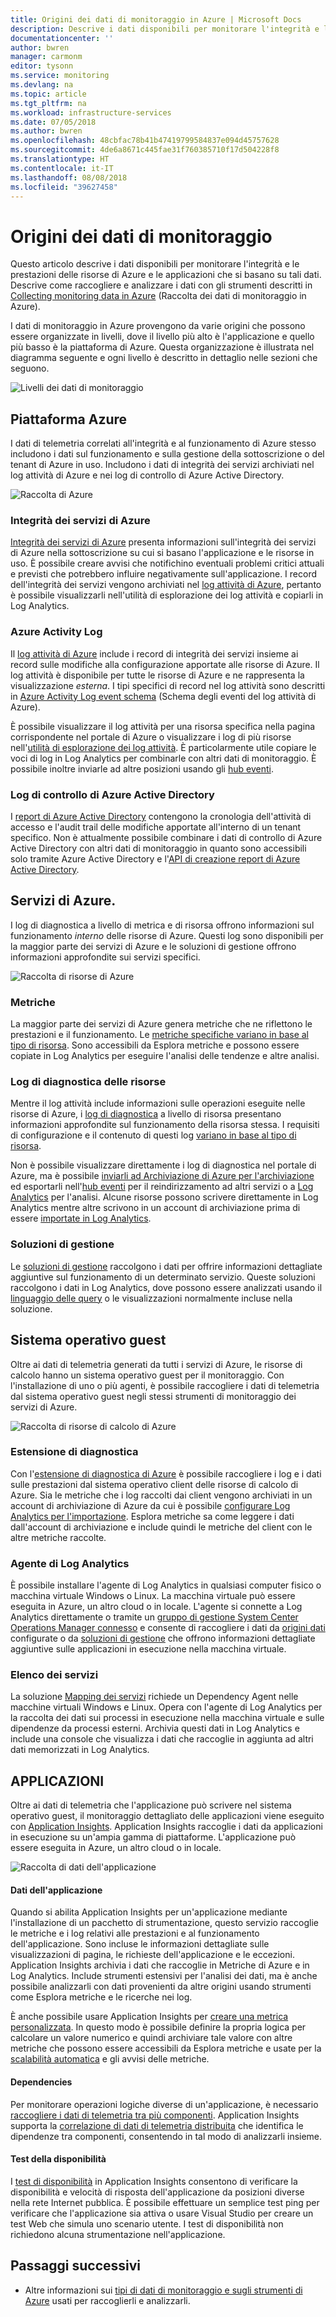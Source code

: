 ```yaml
---
title: Origini dei dati di monitoraggio in Azure | Microsoft Docs
description: Descrive i dati disponibili per monitorare l'integrità e le prestazioni delle risorse di Azure e le applicazioni che si basano su tali dati.
documentationcenter: ''
author: bwren
manager: carmonm
editor: tysonn
ms.service: monitoring
ms.devlang: na
ms.topic: article
ms.tgt_pltfrm: na
ms.workload: infrastructure-services
ms.date: 07/05/2018
ms.author: bwren
ms.openlocfilehash: 48cbfac78b41b47419799584837e094d45757628
ms.sourcegitcommit: 4de6a8671c445fae31f760385710f17d504228f8
ms.translationtype: HT
ms.contentlocale: it-IT
ms.lasthandoff: 08/08/2018
ms.locfileid: "39627458"
---
```

# <a name="sources-of-monitoring-data-in-azure"></a>Origini dei dati di monitoraggio
Questo articolo descrive i dati disponibili per monitorare l'integrità e le prestazioni delle risorse di Azure e le applicazioni che si basano su tali dati.  Descrive come raccogliere e analizzare i dati con gli strumenti descritti in [Collecting monitoring data in Azure](monitoring-data-collection.md) (Raccolta dei dati di monitoraggio in Azure).

I dati di monitoraggio in Azure provengono da varie origini che possono essere organizzate in livelli, dove il livello più alto è l'applicazione e quello più basso è la piattaforma di Azure. Questa organizzazione è illustrata nel diagramma seguente e ogni livello è descritto in dettaglio nelle sezioni che seguono.

![Livelli dei dati di monitoraggio](media/monitoring-data-sources/monitoring-tiers.png)


## <a name="azure-platform"></a>Piattaforma Azure
I dati di telemetria correlati all'integrità e al funzionamento di Azure stesso includono i dati sul funzionamento e sulla gestione della sottoscrizione o del tenant di Azure in uso. Includono i dati di integrità dei servizi archiviati nel log attività di Azure e nei log di controllo di Azure Active Directory.

![Raccolta di Azure](media/monitoring-data-sources/azure-collection.png)

### <a name="azure-service-health"></a>Integrità dei servizi di Azure
[Integrità dei servizi di Azure](../monitoring-and-diagnostics/monitoring-service-notifications.md) presenta informazioni sull'integrità dei servizi di Azure nella sottoscrizione su cui si basano l'applicazione e le risorse in uso. È possibile creare avvisi che notifichino eventuali problemi critici attuali e previsti che potrebbero influire negativamente sull'applicazione. I record dell'integrità dei servizi vengono archiviati nel [log attività di Azure](../monitoring-and-diagnostics/monitoring-overview-activity-logs.md), pertanto è possibile visualizzarli nell'utilità di esplorazione dei log attività e copiarli in Log Analytics.

### <a name="azure-activity-log"></a>Azure Activity Log
Il [log attività di Azure](../monitoring-and-diagnostics/monitoring-overview-activity-logs.md) include i record di integrità dei servizi insieme ai record sulle modifiche alla configurazione apportate alle risorse di Azure. Il log attività è disponibile per tutte le risorse di Azure e ne rappresenta la visualizzazione _esterna_. I tipi specifici di record nel log attività sono descritti in [Azure Activity Log event schema](../monitoring-and-diagnostics/monitoring-activity-log-schema.md) (Schema degli eventi del log attività di Azure).

È possibile visualizzare il log attività per una risorsa specifica nella pagina corrispondente nel portale di Azure o visualizzare i log di più risorse nell'[utilità di esplorazione dei log attività](../monitoring-and-diagnostics/monitoring-overview-activity-logs.md). È particolarmente utile copiare le voci di log in Log Analytics per combinarle con altri dati di monitoraggio. È possibile inoltre inviarle ad altre posizioni usando gli [hub eventi](../monitoring-and-diagnostics/monitoring-stream-activity-logs-event-hubs.md).


### <a name="azure-active-directory-audit-logs"></a>Log di controllo di Azure Active Directory
I [report di Azure Active Directory](../active-directory/reports-monitoring/overview-reports.md) contengono la cronologia dell'attività di accesso e l'audit trail delle modifiche apportate all'interno di un tenant specifico. Non è attualmente possibile combinare i dati di controllo di Azure Active Directory con altri dati di monitoraggio in quanto sono accessibili solo tramite Azure Active Directory e l'[API di creazione report di Azure Active Directory](../active-directory/reports-monitoring/concept-reporting-api.md).


## <a name="azure-services"></a>Servizi di Azure.
I log di diagnostica a livello di metrica e di risorsa offrono informazioni sul funzionamento _interno_ delle risorse di Azure. Questi log sono disponibili per la maggior parte dei servizi di Azure e le soluzioni di gestione offrono informazioni approfondite sui servizi specifici.

![Raccolta di risorse di Azure](media/monitoring-data-sources/azure-resource-collection.png)


### <a name="metrics"></a>Metriche
La maggior parte dei servizi di Azure genera metriche che ne riflettono le prestazioni e il funzionamento. Le [metriche specifiche variano in base al tipo di risorsa](../monitoring-and-diagnostics/monitoring-supported-metrics.md).  Sono accessibili da Esplora metriche e possono essere copiate in Log Analytics per eseguire l'analisi delle tendenze e altre analisi.


### <a name="resource-diagnostic-logs"></a>Log di diagnostica delle risorse
Mentre il log attività include informazioni sulle operazioni eseguite nelle risorse di Azure, i [log di diagnostica](../monitoring-and-diagnostics/monitoring-overview-of-diagnostic-logs.md) a livello di risorsa presentano informazioni approfondite sul funzionamento della risorsa stessa.   I requisiti di configurazione e il contenuto di questi log [variano in base al tipo di risorsa](../monitoring-and-diagnostics/monitoring-diagnostic-logs-schema.md).

Non è possibile visualizzare direttamente i log di diagnostica nel portale di Azure, ma è possibile [inviarli ad Archiviazione di Azure per l'archiviazione](../monitoring-and-diagnostics/monitoring-archive-diagnostic-logs.md) ed esportarli nell'[hub eventi](../event-hubs/event-hubs-what-is-event-hubs.md) per il reindirizzamento ad altri servizi o a [Log Analytics](../monitoring-and-diagnostics/monitor-stream-diagnostic-logs-log-analytics.md) per l'analisi. Alcune risorse possono scrivere direttamente in Log Analytics mentre altre scrivono in un account di archiviazione prima di essere [importate in Log Analytics](../log-analytics/log-analytics-azure-storage-iis-table.md#use-the-azure-portal-to-collect-logs-from-azure-storage).

### <a name="management-solutions"></a>Soluzioni di gestione
 Le [soluzioni di gestione](../monitoring/monitoring-solutions.md) raccolgono i dati per offrire informazioni dettagliate aggiuntive sul funzionamento di un determinato servizio. Queste soluzioni raccolgono i dati in Log Analytics, dove possono essere analizzati usando il [linguaggio delle query](../log-analytics/log-analytics-log-search.md) o le visualizzazioni normalmente incluse nella soluzione.

## <a name="guest-operating-system"></a>Sistema operativo guest
Oltre ai dati di telemetria generati da tutti i servizi di Azure, le risorse di calcolo hanno un sistema operativo guest per il monitoraggio. Con l'installazione di uno o più agenti, è possibile raccogliere i dati di telemetria dal sistema operativo guest negli stessi strumenti di monitoraggio dei servizi di Azure.

![Raccolta di risorse di calcolo di Azure](media/monitoring-data-sources/compute-resource-collection.png)

### <a name="diagnostic-extension"></a>Estensione di diagnostica
Con l'[estensione di diagnostica di Azure](../monitoring-and-diagnostics/azure-diagnostics.md) è possibile raccogliere i log e i dati sulle prestazioni dal sistema operativo client delle risorse di calcolo di Azure. Sia le metriche che i log raccolti dai client vengono archiviati in un account di archiviazione di Azure da cui è possibile [configurare Log Analytics per l'importazione](../log-analytics/log-analytics-azure-storage-iis-table.md#use-the-azure-portal-to-collect-logs-from-azure-storage).  Esplora metriche sa come leggere i dati dall'account di archiviazione e include quindi le metriche del client con le altre metriche raccolte.


### <a name="log-analytics-agent"></a>Agente di Log Analytics
È possibile installare l'agente di Log Analytics in qualsiasi computer fisico o macchina virtuale Windows o Linux. La macchina virtuale può essere eseguita in Azure, un altro cloud o in locale.  L'agente si connette a Log Analytics direttamente o tramite un [gruppo di gestione System Center Operations Manager connesso](../log-analytics/log-analytics-om-agents.md) e consente di raccogliere i dati da [origini dati](../log-analytics/log-analytics-data-sources.md) configurate o da [soluzioni di gestione](../monitoring/monitoring-solutions.md) che offrono informazioni dettagliate aggiuntive sulle applicazioni in esecuzione nella macchina virtuale.

### <a name="service-map"></a>Elenco dei servizi
La soluzione [Mapping dei servizi](../operations-management-suite/operations-management-suite-service-map.md) richiede un Dependency Agent nelle macchine virtuali Windows e Linux. Opera con l'agente di Log Analytics per la raccolta dei dati sui processi in esecuzione nella macchina virtuale e sulle dipendenze da processi esterni. Archivia questi dati in Log Analytics e include una console che visualizza i dati che raccoglie in aggiunta ad altri dati memorizzati in Log Analytics.

## <a name="applications"></a>APPLICAZIONI
Oltre ai dati di telemetria che l'applicazione può scrivere nel sistema operativo guest, il monitoraggio dettagliato delle applicazioni viene eseguito con [Application Insights](https://docs.microsoft.com/azure/application-insights/). Application Insights raccoglie i dati da applicazioni in esecuzione su un'ampia gamma di piattaforme. L'applicazione può essere eseguita in Azure, un altro cloud o in locale.

![Raccolta di dati dell'applicazione](media/monitoring-data-sources/application-collection.png)


#### <a name="application-data"></a>Dati dell'applicazione
Quando si abilita Application Insights per un'applicazione mediante l'installazione di un pacchetto di strumentazione, questo servizio raccoglie le metriche e i log relativi alle prestazioni e al funzionamento dell'applicazione. Sono incluse le informazioni dettagliate sulle visualizzazioni di pagina, le richieste dell'applicazione e le eccezioni. Application Insights archivia i dati che raccoglie in Metriche di Azure e in Log Analytics. Include strumenti estensivi per l'analisi dei dati, ma è anche possibile analizzarli con dati provenienti da altre origini usando strumenti come Esplora metriche e le ricerche nei log.

È anche possibile usare Application Insights per [creare una metrica personalizzata](../application-insights/app-insights-api-custom-events-metrics.md).  In questo modo è possibile definire la propria logica per calcolare un valore numerico e quindi archiviare tale valore con altre metriche che possono essere accessibili da Esplora metriche e usate per la [scalabilità automatica](../monitoring-and-diagnostics/monitoring-autoscale-scale-by-custom-metric.md) e gli avvisi delle metriche.

#### <a name="dependencies"></a>Dependencies
Per monitorare operazioni logiche diverse di un'applicazione, è necessario [raccogliere i dati di telemetria tra più componenti](../application-insights/app-insights-transaction-diagnostics.md). Application Insights supporta la [correlazione di dati di telemetria distribuita](../application-insights/application-insights-correlation.md) che identifica le dipendenze tra componenti, consentendo in tal modo di analizzarli insieme.

#### <a name="availability-tests"></a>Test della disponibilità
I [test di disponibilità](../application-insights/app-insights-monitor-web-app-availability.md) in Application Insights consentono di verificare la disponibilità e velocità di risposta dell'applicazione da posizioni diverse nella rete Internet pubblica. È possibile effettuare un semplice test ping per verificare che l'applicazione sia attiva o usare Visual Studio per creare un test Web che simula uno scenario utente.  I test di disponibilità non richiedono alcuna strumentazione nell'applicazione.

## <a name="next-steps"></a>Passaggi successivi

- Altre informazioni sui [tipi di dati di monitoraggio e sugli strumenti di Azure](monitoring-data-collection.md) usati per raccoglierli e analizzarli.
